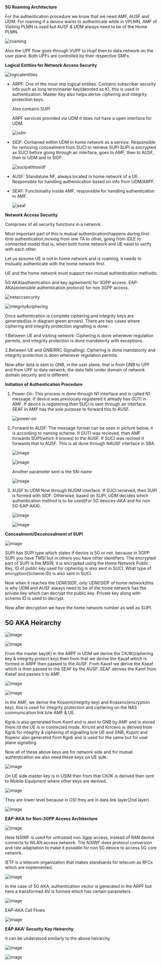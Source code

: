 **5G Roaming Architecture**

For the authentication procedure we know that we need AMF, AUSF and UDM.
For roaming if a device wants to authenticate while in VPLMN, AMF of Visiting PLMN is used but AUSF & UDM always need to be of the Home PLMN.

![roaming](https://github.com/user-attachments/assets/176c3242-c378-4c59-8cd2-a73c585cf5f8)

Also the UPF flow goes through VUPF to Hupf then to data network on the user plane.
Both UPFs are controlled by their respective SMFs.

**Logical Entities for Network Access Security**

![logicalentities](https://github.com/user-attachments/assets/2906a18a-3a76-4c33-b2d8-1cfd73ddf502)


- ARPF:
  One of the most imp logical entities.
  Contains subscriber security info such as long term/master key(denoted as K), this is used in authentication. Master Key also helps derive ciphering and integrity protection keys.

  Also contains SUPI

  ARPF services provided via UDM it does not have a open interface for UDM.

  ![udm](https://github.com/user-attachments/assets/9d503146-8a67-40ce-910e-91e4fea757b3)

- SIDF:
  Contained within UDM in home network as a service.
  Responsible for removing concealment from SUCI to retrieve SUPI
  SUPI is encrypted as SUCI before going through air interface, goes to AMF, then to AUSF, then to UDM and to SIDF.

  ![sucipathtosidf](https://github.com/user-attachments/assets/f9c01c7e-7f0e-444b-aa4b-3f8b3edd8f14)

- AUSF:
  Standalone NF, always located in home network of a UE. Responsible for handling authentication based on info from UDM/ARPF.

- SEAF:
  Functionality inside AMF, responsible for handling authentication in AMF.

  ![seaf](https://github.com/user-attachments/assets/5eeeff01-c432-4ecb-9926-73916c1e65c4)

**Network Access Security**

Comprises of all security functions in a network.

Most important part of this is mutual authentication(happens during first-time authentication,moving from one TA to other, going from IDLE to connected mode) that is, when both home network and UE need to verify with each other.

Let us assume UE is not in home network and is roaming, it needs to mutually authenticate with the home network first.

UE and the home network must support two mutual authentication methods:

5G AKA(authentication and key agreement) for 3GPP access.
EAP-AKA(extensible authentication protocol) for non 3GPP access.

![netaccsecurity](https://github.com/user-attachments/assets/f5d05813-81c9-451c-96f6-f3ac2c2dd7d8)

![integrity&ciphering](https://github.com/user-attachments/assets/104ef248-2137-45de-9c84-ef621cde1961)


Once authentication is complete ciphering and integrity keys are generated(as in diagram green arrows).
There are two cases where ciphering and integrity protection signalling is done:

1.Between UE and visiting network:
Ciphering is done whenever regulation permits, and integrity protection is done mandatorily with exceptions.

2.Between UE and GNB(RRC Signalling):
Ciphering is done mandatorily and integrity protection is doen whenever regulation permits.

Now after data is sent to GNB, in the user plane, that is from GNB to UPF and from UPF to data network, the data falls under domain of network domain security and is different.

**Initiation of Authentication Procedure**

1. Power-On:
   This process is done through N1 interface and is called N1 message.
   If device was previously registered it already has GUTI in AMF.
   If device is registering then SUCI is sent through air interface.
   SEAF in AMF has the sole purpose to forward this to AUSF.
   
   ![power-on](https://github.com/user-attachments/assets/7d809d7d-afc8-476f-82a2-9cc2cda22703)

2. Forward to AUSF:
   The message format can be seen in picture below, it is according to naming scheme.
   If GUTI was recieved, then AMF forwards SUPI(which it knows) to the AUSF.
   If SUCI was recived it forwards that to AUSF.
   This is all done through NAUSF interface in SBA.
   
   ![image](https://github.com/user-attachments/assets/11897ae8-0470-4540-943e-85b157c3c86a)
   
   ![image](https://github.com/user-attachments/assets/35942b98-0142-416d-b808-3fdb4fe72e55)

   Another parameter sent is the SN-name

   ![image](https://github.com/user-attachments/assets/6d3f0869-6bc9-4618-92d7-d912140a7a73)

3. AUSF to UDM
   Now through NUDM interface.
   If SUCI recieved, then SUPI is formed with SIDF.
   Otherwise, based on SUPI, UDM decides which authentication method is to be used(For 5G devices-AKA and for non 5G-EAP-AKA).

   ![image](https://github.com/user-attachments/assets/ba62e412-a6f6-4c1b-94b6-b52bc1a87f52)

   ![image](https://github.com/user-attachments/assets/6da9ea76-eb93-4ed8-a3c8-6da28a0b98e9)

**Concealment/Deconcealment of SUPI**

![image](https://github.com/user-attachments/assets/4a3798c4-36c0-4559-8b08-c26287ceed00)

SUPI has SUPI type which states if device is 5G or not. because in 3GPP SUPI you have TMSI but in others you have other identifiers.
The encrypted part of SUPI is the MSIN, it is encrypted using the Home Network Public Key, ID of public key used for ciphering is also sent in SUCI.
What type of encryption(Scheme ID) is also sent in SUCI.

Now when it reaches the UDM/SIDF, only UDM/SIDF of home network(this is why UDM and AUSF always need to be of the home network has the private key which can decrypt the public key. Private key along with scheme ID is used to decrypt.

Now after decryption we have the home network number as well as SUPI.

## 5G AKA Heirarchy


![image](https://github.com/user-attachments/assets/0ee43650-80a6-4fea-9b03-4e188cfef55b)

![image](https://github.com/user-attachments/assets/832bf39c-4ac9-4ac7-a937-5110263f8a40)

From the master key(K) in the ARPF in UDM we derive the CK/IK(ciphering key & integrity protect key)
then from that we derive the Kausf which is formed in ARPF then passed to the AUSF.
From Kausf we derive the Kseaf which is then passed to the SEAF by the AUSF.
SEAF derives the Kamf from Kseaf and passes it to AMF.

![image](https://github.com/user-attachments/assets/805be6a0-c1c4-4b5c-9852-d61f1caeda87)

![image](https://github.com/user-attachments/assets/214deac3-065f-491b-9d0c-4181ecb359d5)


In the AMF, we derive the Knasint(integrity key) and Knasenc(encryption key), this is used for integrity protection and ciphering on the NAS communication link b/w AMF & UE.

Kgnb is also generated from Kamf and is sent to GNB by AMF and is stored there till the UE is in connected mode.
Krrcint and Krrcenc is derived from Kgnb for integrity & ciphering of signalling b/w UE and GNB, Kupint and Kupenc also generated form Kgnb and is used for the same but for user plane signalling.

Now all of these above keys are for network side and for mutual authentication we also need these keys on UE side.

![image](https://github.com/user-attachments/assets/47332417-c4c5-4832-9cd9-45ab3072f14a)

On UE side master key is in USIM then from that CK/IK is derived then sent to Mobile Equipment where other keys are derived.

![image](https://github.com/user-attachments/assets/82c62c33-cc71-4e7a-a7cb-681d8d0a8dbd)

They are lower level because in OSI they are in data link layer(2nd layer).

![image](https://github.com/user-attachments/assets/52751f90-2ef2-44e2-967f-bbd6373b443c)

**EAP-AKA for Non-3GPP Access Architecture**

![image](https://github.com/user-attachments/assets/efd91f6b-52ae-42fe-9b30-2dbb23423e14)

Here N3IWF is used for untrusted non 3gpp access, instead of RAN device connects to WLAN access network.
The N3IWF does protocol conversion and rate adaptation to make it possible for non 5G device to access 5G core network.

IETF is a telecom organization that makes standsards for telecom as RFCs which are implemented.

![image](https://github.com/user-attachments/assets/c51596db-5eb7-4bb5-8817-64660c025c7b)

In the case of 5G AKA, authentication vector is generated in the ARPF but here a transformed AV is formed which has certain parameters.

![image](https://github.com/user-attachments/assets/ed87b3cc-b535-4950-bd4f-64355fa447da)

EAP-AKA Call Flows

![image](https://github.com/user-attachments/assets/27f37887-9591-4da9-94fa-b6b6e917e88a)

**EAP AKA' Security Key Heirarchy**

It can be understood similarly to the above heirarchy

![image](https://github.com/user-attachments/assets/60ae91bd-9b79-4e34-8ed7-aee11430c7ab)

![image](https://github.com/user-attachments/assets/5b975492-bd90-4a80-b7eb-776603c7e0ff)



